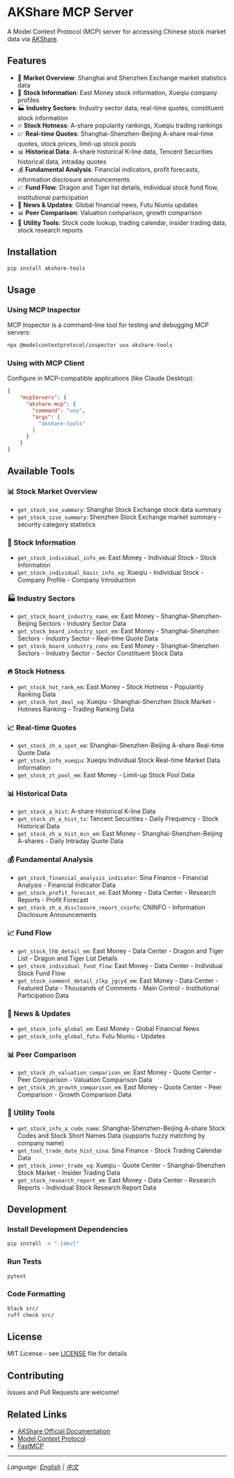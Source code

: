 # AKShare MCP Server

A Model Context Protocol (MCP) server for accessing Chinese stock market data via [AKShare](https://github.com/akfamily/akshare).

## Features

- 🏢 **Market Overview**: Shanghai and Shenzhen Exchange market statistics data
- 🏢 **Stock Information**: East Money stock information, Xueqiu company profiles
- 🏭 **Industry Sectors**: Industry sector data, real-time quotes, constituent stock information
- 🔥 **Stock Hotness**: A-share popularity rankings, Xueqiu trading rankings
- 📈 **Real-time Quotes**: Shanghai-Shenzhen-Beijing A-share real-time quotes, stock prices, limit-up stock pools
- 📊 **Historical Data**: A-share historical K-line data, Tencent Securities historical data, intraday quotes
- 💰 **Fundamental Analysis**: Financial indicators, profit forecasts, information disclosure announcements
- 📈 **Fund Flow**: Dragon and Tiger list details, individual stock fund flow, institutional participation
- 📰 **News & Updates**: Global financial news, Futu Niuniu updates
- 📊 **Peer Comparison**: Valuation comparison, growth comparison
- 🔧 **Utility Tools**: Stock code lookup, trading calendar, insider trading data, stock research reports

## Installation

```bash
pip install akshare-tools
```

## Usage

### Using MCP Inspector

MCP Inspector is a command-line tool for testing and debugging MCP servers:

```bash
npx @modelcontextprotocol/inspector uvx akshare-tools
```

### Using with MCP Client

Configure in MCP-compatible applications (like Claude Desktop):

```json
{
    "mcpServers": {
      "akshare-mcp": {
        "command": "uvx",
        "args": [
          "akshare-tools"
        ]
      }
    }
}
```

## Available Tools

### 📊 Stock Market Overview
- `get_stock_sse_summary`: Shanghai Stock Exchange stock data summary
- `get_stock_szse_summary`: Shenzhen Stock Exchange market summary - security category statistics

### 🏢 Stock Information
- `get_stock_individual_info_em`: East Money - Individual Stock - Stock Information
- `get_stock_individual_basic_info_xq`: Xueqiu - Individual Stock - Company Profile - Company Introduction

### 🏭 Industry Sectors
- `get_stock_board_industry_name_em`: East Money - Shanghai-Shenzhen-Beijing Sectors - Industry Sector Data
- `get_stock_board_industry_spot_em`: East Money - Shanghai-Shenzhen Sectors - Industry Sector - Real-time Quote Data
- `get_stock_board_industry_cons_em`: East Money - Shanghai-Shenzhen Sectors - Industry Sector - Sector Constituent Stock Data

### 🔥 Stock Hotness
- `get_stock_hot_rank_em`: East Money - Stock Hotness - Popularity Ranking Data
- `get_stock_hot_deal_xq`: Xueqiu - Shanghai-Shenzhen Stock Market - Hotness Ranking - Trading Ranking Data

### 📈 Real-time Quotes
- `get_stock_zh_a_spot_em`: Shanghai-Shenzhen-Beijing A-share Real-time Quote Data
- `get_stock_info_xueqiu`: Xueqiu Individual Stock Real-time Market Data Information
- `get_stock_zt_pool_em`: East Money - Limit-up Stock Pool Data

### 📊 Historical Data
- `get_stock_a_hist`: A-share Historical K-line Data
- `get_stock_zh_a_hist_tx`: Tencent Securities - Daily Frequency - Stock Historical Data
- `get_stock_zh_a_hist_min_em`: East Money - Shanghai-Shenzhen-Beijing A-shares - Daily Intraday Quote Data

### 💰 Fundamental Analysis
- `get_stock_financial_analysis_indicator`: Sina Finance - Financial Analysis - Financial Indicator Data
- `get_stock_profit_forecast_em`: East Money - Data Center - Research Reports - Profit Forecast
- `get_stock_zh_a_disclosure_report_cninfo`: CNINFO - Information Disclosure Announcements

### 📈 Fund Flow
- `get_stock_lhb_detail_em`: East Money - Data Center - Dragon and Tiger List - Dragon and Tiger List Details
- `get_stock_individual_fund_flow`: East Money - Data Center - Individual Stock Fund Flow
- `get_stock_comment_detail_zlkp_jgcyd_em`: East Money - Data Center - Featured Data - Thousands of Comments - Main Control - Institutional Participation Data

### 📰 News & Updates
- `get_stock_info_global_em`: East Money - Global Financial News
- `get_stock_info_global_futu`: Futu Niuniu - Updates

### 📊 Peer Comparison
- `get_stock_zh_valuation_comparison_em`: East Money - Quote Center - Peer Comparison - Valuation Comparison Data
- `get_stock_zh_growth_comparison_em`: East Money - Quote Center - Peer Comparison - Growth Comparison Data

### 🔧 Utility Tools
- `get_stock_info_a_code_name`: Shanghai-Shenzhen-Beijing A-share Stock Codes and Stock Short Names Data (supports fuzzy matching by company name)
- `get_tool_trade_date_hist_sina`: Sina Finance - Stock Trading Calendar Data
- `get_stock_inner_trade_xq`: Xueqiu - Quote Center - Shanghai-Shenzhen Stock Market - Insider Trading Data
- `get_stock_research_report_em`: East Money - Data Center - Research Reports - Individual Stock Research Report Data

## Development

### Install Development Dependencies

```bash
pip install -e ".[dev]"
```

### Run Tests

```bash
pytest
```

### Code Formatting

```bash
black src/
ruff check src/
```

## License

MIT License - see [LICENSE](LICENSE) file for details

## Contributing

Issues and Pull Requests are welcome!

## Related Links

- [AKShare Official Documentation](https://akshare.akfamily.xyz/)
- [Model Context Protocol](https://modelcontextprotocol.io/)
- [FastMCP](https://github.com/jlowin/fastmcp)

---
*Language: [English](README.md) | [中文](README_CN.md)*